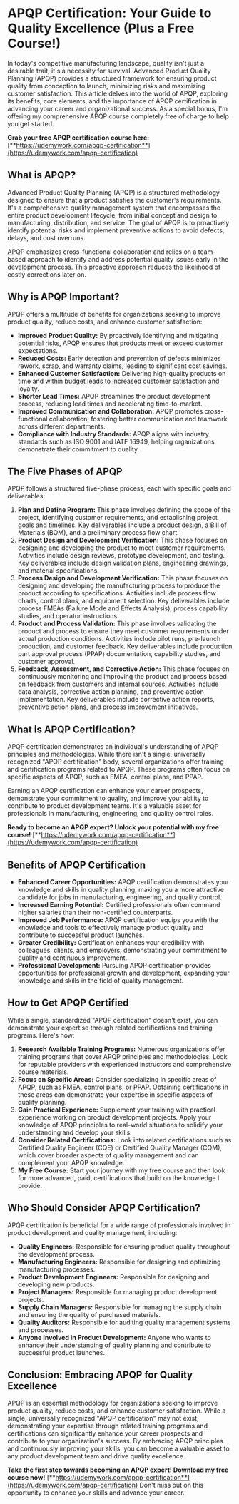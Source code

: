 # APQP Certification: Your Guide to Quality Excellence (Plus a Free Course!)

In today's competitive manufacturing landscape, quality isn't just a desirable trait; it's a necessity for survival. Advanced Product Quality Planning (APQP) provides a structured framework for ensuring product quality from conception to launch, minimizing risks and maximizing customer satisfaction. This article delves into the world of APQP, exploring its benefits, core elements, and the importance of APQP certification in advancing your career and organizational success. As a special bonus, I'm offering my comprehensive APQP course completely free of charge to help you get started.

**Grab your free APQP certification course here:** [**https://udemywork.com/apqp-certification**](https://udemywork.com/apqp-certification)

## What is APQP?

Advanced Product Quality Planning (APQP) is a structured methodology designed to ensure that a product satisfies the customer's requirements. It's a comprehensive quality management system that encompasses the entire product development lifecycle, from initial concept and design to manufacturing, distribution, and service. The goal of APQP is to proactively identify potential risks and implement preventive actions to avoid defects, delays, and cost overruns.

APQP emphasizes cross-functional collaboration and relies on a team-based approach to identify and address potential quality issues early in the development process. This proactive approach reduces the likelihood of costly corrections later on.

## Why is APQP Important?

APQP offers a multitude of benefits for organizations seeking to improve product quality, reduce costs, and enhance customer satisfaction:

*   **Improved Product Quality:** By proactively identifying and mitigating potential risks, APQP ensures that products meet or exceed customer expectations.
*   **Reduced Costs:** Early detection and prevention of defects minimizes rework, scrap, and warranty claims, leading to significant cost savings.
*   **Enhanced Customer Satisfaction:** Delivering high-quality products on time and within budget leads to increased customer satisfaction and loyalty.
*   **Shorter Lead Times:** APQP streamlines the product development process, reducing lead times and accelerating time-to-market.
*   **Improved Communication and Collaboration:** APQP promotes cross-functional collaboration, fostering better communication and teamwork across different departments.
*   **Compliance with Industry Standards:** APQP aligns with industry standards such as ISO 9001 and IATF 16949, helping organizations demonstrate their commitment to quality.

## The Five Phases of APQP

APQP follows a structured five-phase process, each with specific goals and deliverables:

1.  **Plan and Define Program:** This phase involves defining the scope of the project, identifying customer requirements, and establishing project goals and timelines. Key deliverables include a product design, a Bill of Materials (BOM), and a preliminary process flow chart.
2.  **Product Design and Development Verification:** This phase focuses on designing and developing the product to meet customer requirements. Activities include design reviews, prototype development, and testing. Key deliverables include design validation plans, engineering drawings, and material specifications.
3.  **Process Design and Development Verification:** This phase focuses on designing and developing the manufacturing process to produce the product according to specifications. Activities include process flow charts, control plans, and equipment selection. Key deliverables include process FMEAs (Failure Mode and Effects Analysis), process capability studies, and operator instructions.
4.  **Product and Process Validation:** This phase involves validating the product and process to ensure they meet customer requirements under actual production conditions. Activities include pilot runs, pre-launch production, and customer feedback. Key deliverables include production part approval process (PPAP) documentation, capability studies, and customer approval.
5.  **Feedback, Assessment, and Corrective Action:** This phase focuses on continuously monitoring and improving the product and process based on feedback from customers and internal sources. Activities include data analysis, corrective action planning, and preventive action implementation. Key deliverables include corrective action reports, preventive action plans, and process improvement initiatives.

## What is APQP Certification?

APQP certification demonstrates an individual's understanding of APQP principles and methodologies. While there isn't a single, universally recognized "APQP certification" body, several organizations offer training and certification programs related to APQP. These programs often focus on specific aspects of APQP, such as FMEA, control plans, and PPAP.

Earning an APQP certification can enhance your career prospects, demonstrate your commitment to quality, and improve your ability to contribute to product development teams. It's a valuable asset for professionals in manufacturing, engineering, and quality control roles.

**Ready to become an APQP expert? Unlock your potential with my free course!** [**https://udemywork.com/apqp-certification**](https://udemywork.com/apqp-certification)

## Benefits of APQP Certification

*   **Enhanced Career Opportunities:** APQP certification demonstrates your knowledge and skills in quality planning, making you a more attractive candidate for jobs in manufacturing, engineering, and quality control.
*   **Increased Earning Potential:** Certified professionals often command higher salaries than their non-certified counterparts.
*   **Improved Job Performance:** APQP certification equips you with the knowledge and tools to effectively manage product quality and contribute to successful product launches.
*   **Greater Credibility:** Certification enhances your credibility with colleagues, clients, and employers, demonstrating your commitment to quality and continuous improvement.
*   **Professional Development:** Pursuing APQP certification provides opportunities for professional growth and development, expanding your knowledge and skills in the field of quality management.

## How to Get APQP Certified

While a single, standardized "APQP certification" doesn't exist, you can demonstrate your expertise through related certifications and training programs. Here's how:

1.  **Research Available Training Programs:** Numerous organizations offer training programs that cover APQP principles and methodologies. Look for reputable providers with experienced instructors and comprehensive course materials.
2.  **Focus on Specific Areas:** Consider specializing in specific areas of APQP, such as FMEA, control plans, or PPAP. Obtaining certifications in these areas can demonstrate your expertise in specific aspects of quality planning.
3.  **Gain Practical Experience:** Supplement your training with practical experience working on product development projects. Apply your knowledge of APQP principles to real-world situations to solidify your understanding and develop your skills.
4.  **Consider Related Certifications:** Look into related certifications such as Certified Quality Engineer (CQE) or Certified Quality Manager (CQM), which cover broader aspects of quality management and can complement your APQP knowledge.
5.  **My Free Course:** Start your journey with my free course and then look for more advanced, paid, certifications that build on the knowledge I provide.

## Who Should Consider APQP Certification?

APQP certification is beneficial for a wide range of professionals involved in product development and quality management, including:

*   **Quality Engineers:** Responsible for ensuring product quality throughout the development process.
*   **Manufacturing Engineers:** Responsible for designing and optimizing manufacturing processes.
*   **Product Development Engineers:** Responsible for designing and developing new products.
*   **Project Managers:** Responsible for managing product development projects.
*   **Supply Chain Managers:** Responsible for managing the supply chain and ensuring the quality of purchased materials.
*   **Quality Auditors:** Responsible for auditing quality management systems and processes.
*   **Anyone Involved in Product Development:** Anyone who wants to enhance their understanding of quality planning and contribute to successful product launches.

## Conclusion: Embracing APQP for Quality Excellence

APQP is an essential methodology for organizations seeking to improve product quality, reduce costs, and enhance customer satisfaction. While a single, universally recognized "APQP certification" may not exist, demonstrating your expertise through related training programs and certifications can significantly enhance your career prospects and contribute to your organization's success. By embracing APQP principles and continuously improving your skills, you can become a valuable asset to any product development team and drive quality excellence.

**Take the first step towards becoming an APQP expert! Download my free course now!** [**https://udemywork.com/apqp-certification**](https://udemywork.com/apqp-certification) Don't miss out on this opportunity to enhance your skills and advance your career.
